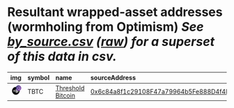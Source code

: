 
Resultant wrapped-asset addresses (wormholing from Optimism)
_See [by_source.csv](by_source.csv) ([raw](https://raw.githubusercontent.com/xlabs/portal-bridge-ui/main/apps/token-list/main/content/by_source.csv)) for a superset of this data in csv._
=========================================================================
  
| img                                                                                                       | symbol   | name                                                    | sourceAddress                                                                                                                     | solAddress                                                                                                              |   solDecimals | solMarkets                                                         | ethAddress                                                                                                            |   ethDecimals | ethMarkets                                                         | terraAddress   | terraDecimals   | terraMarkets   | bscAddress   | bscDecimals   | bscMarkets   | maticAddress                                                                                                             |   maticDecimals | maticMarkets                                                       | avaxAddress   | avaxDecimals   | avaxMarkets   | oasisAddress   | oasisDecimals   | oasisMarkets   | algorandAddress   | algorandDecimals   | algorandMarkets   | auroraAddress   | auroraDecimals   | auroraMarkets   | ftmAddress   | ftmDecimals   | ftmMarkets   | karuraAddress   | karuraDecimals   | karuraMarkets   | acalaAddress   | acalaDecimals   | acalaMarkets   | klaytnAddress   | klaytnDecimals   | klaytnMarkets   | celoAddress   | celoDecimals   | celoMarkets   | nearAddress   | nearDecimals   | nearMarkets   | moonbeamAddress   | moonbeamDecimals   | moonbeamMarkets   | terra2Address   | terra2Decimals   | terra2Markets   | injectiveAddress   | injectiveDecimals   | injectiveMarkets   | suiAddress   | suiDecimals   | suiMarkets   | aptosAddress   | aptosDecimals   | aptosMarkets   | arbitrumAddress                                                                                                       |   arbitrumDecimals | arbitrumMarkets                                                    | xplaAddress   | xplaDecimals   | xplaMarkets   | baseAddress                                                                                                            |   baseDecimals | baseMarkets                                                        | symbol   |
|:----------------------------------------------------------------------------------------------------------|:---------|:--------------------------------------------------------|:----------------------------------------------------------------------------------------------------------------------------------|:------------------------------------------------------------------------------------------------------------------------|--------------:|:-------------------------------------------------------------------|:----------------------------------------------------------------------------------------------------------------------|--------------:|:-------------------------------------------------------------------|:---------------|:----------------|:---------------|:-------------|:--------------|:-------------|:-------------------------------------------------------------------------------------------------------------------------|----------------:|:-------------------------------------------------------------------|:--------------|:---------------|:--------------|:---------------|:----------------|:---------------|:------------------|:-------------------|:------------------|:----------------|:-----------------|:----------------|:-------------|:--------------|:-------------|:----------------|:-----------------|:----------------|:---------------|:----------------|:---------------|:----------------|:-----------------|:----------------|:--------------|:---------------|:--------------|:--------------|:---------------|:--------------|:------------------|:-------------------|:------------------|:----------------|:-----------------|:----------------|:-------------------|:--------------------|:-------------------|:-------------|:--------------|:-------------|:---------------|:----------------|:---------------|:----------------------------------------------------------------------------------------------------------------------|-------------------:|:-------------------------------------------------------------------|:--------------|:---------------|:--------------|:-----------------------------------------------------------------------------------------------------------------------|---------------:|:-------------------------------------------------------------------|:-----------------|
| ![TBTC](https://raw.githubusercontent.com/xlabs/portal-bridge-ui/main/apps/token-list/assets/TBTC_wh.png) | TBTC     | [Threshold Bitcoin](http://coingecko.com/en/coins/tbtc) | [0x6c84a8f1c29108F47a79964b5Fe888D4f4D0dE40](https://optimistic.etherscan.io//address/0x6c84a8f1c29108F47a79964b5Fe888D4f4D0dE40) | [6DNSN2BJsaPFdFFc1zP37kkeNe4Usc1Sqkzr9C9vPWcU](https://solscan.io/address/6DNSN2BJsaPFdFFc1zP37kkeNe4Usc1Sqkzr9C9vPWcU) |             8 | [threshold network](https://dashboard.threshold.network/TBTC/mint) | [0x18084fbA666a33d37592fA2633fD49a74DD93a88](https://etherscan.io/address/0x18084fbA666a33d37592fA2633fD49a74DD93a88) |             8 | [threshold network](https://dashboard.threshold.network/TBTC/mint) |                |                 |                |              |               |              | [0x236aa50979D5f3De3Bd1Eeb40E81137F22ab794b](https://polygonscan.com/address/0x236aa50979D5f3De3Bd1Eeb40E81137F22ab794b) |               8 | [threshold network](https://dashboard.threshold.network/TBTC/mint) |               |                |               |                |                 |                |                   |                    |                   |                 |                  |                 |              |               |              |                 |                  |                 |                |                 |                |                 |                  |                 |               |                |               |               |                |               |                   |                    |                   |                 |                  |                 |                    |                     |                    |              |               |              |                |                 |                | [0x6c84a8f1c29108F47a79964b5Fe888D4f4D0dE40](https://arbiscan.io//address/0x6c84a8f1c29108F47a79964b5Fe888D4f4D0dE40) |                  8 | [threshold network](https://dashboard.threshold.network/TBTC/mint) |               |                |               | [0x236aa50979D5f3De3Bd1Eeb40E81137F22ab794b](https://basescan.org//address/0x236aa50979D5f3De3Bd1Eeb40E81137F22ab794b) |              8 | [threshold network](https://dashboard.threshold.network/TBTC/mint) | TBTC             |